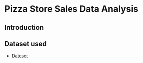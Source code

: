 # Pizza Store Sales Data Analysis
## Introduction

## Dataset used 
- <a href="https://github.com/Mahirtayeb1/Pizza_Store_Sales_Data_Analysis/blob/main/Dataset/pizza_sales.xlsx"> Dateset</a>

